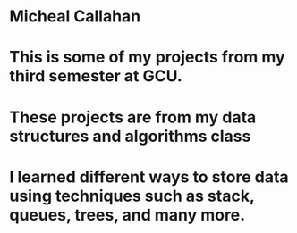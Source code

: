 # Micheal Callahan
# This is some of my projects from my third semester at GCU. 
# These projects are from my data structures and algorithms class 
# I learned different ways to store data using techniques such as stack, queues, trees, and many more.
